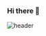 ### Hi there 👋
![header](https://https://capsule-render.vercel.app/api?type=soft&amp;color=auto&amp;text=Gooddddd%20to%20use%20with%20other%20readme&amp;fontSize=40&amp;animation=twinkling)
